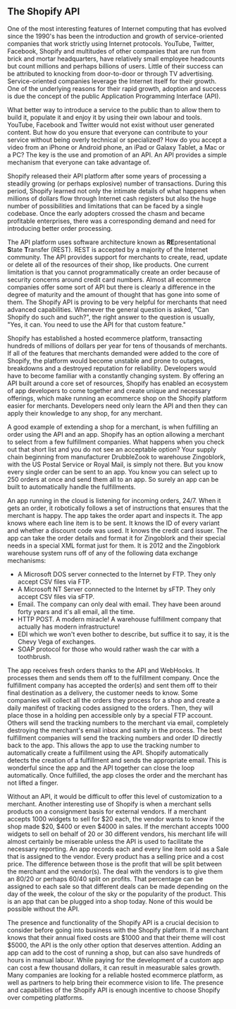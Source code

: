 ## The Shopify API ##

One of the most interesting features of Internet computing that has evolved since the 1990's has been the introduction and growth of service-oriented companies that work strictly using Internet protocols. YouTube, Twitter, Facebook, Shopify and multitudes of other companies that are run from brick and mortar headquarters, have relatively small employee headcounts but count millions and perhaps billions of users. Little of their success can be attributed to knocking from door-to-door or through TV advertising. Service-oriented companies leverage the Internet itself for their growth. One of the underlying reasons for their rapid growth, adoption and success is due the concept of the public Application Programming Interface (API).

What better way to introduce a service to the public than to allow them to build it, populate it and enjoy it by using their own labour and tools. YouTube, Facebook and Twitter would not exist without user generated content. But how do you ensure that everyone can contribute to your service without being overly technical or specialized? How do you accept a video from an iPhone or Android phone, an iPad or Galaxy Tablet, a Mac or a PC? The key is the use and promotion of an API. An API provides a simple mechanism that everyone can take advantage of.

Shopify released their API platform after some years of processing a steadily growing (or perhaps explosive) number of transactions. During this period, Shopify learned not only the intimate details of what happens when millions of dollars flow through Internet cash registers but also the huge number of possibilities and limitations that can be faced by a single codebase. Once the early adopters crossed the chasm and became profitable enterprises, there was a corresponding demand and need for introducing better order processing.

The API platform uses software architecture known as **RE**presentational **S**tate **T**ransfer (REST). REST is accepted by a majority of the Internet community. The API provides support for merchants to create, read, update or delete all of the resources of their shop, like products. One current limitation is that you cannot programmatically create an order because of security concerns around credit card numbers. Almost all ecommerce companies offer some sort of API but there is clearly a difference in the degree of maturity and the amount of thought that has gone into some of them. The Shopify API is proving to be very helpful for merchants that need advanced capabilities. Whenever the general question is asked, "Can Shopify do such and such?", the right answer to the question is usually, "Yes, it can. You need to use the API for that custom feature."

Shopify has established a hosted ecommerce platform, transacting hundreds of millions of dollars per year for tens of thousands of merchants. If all of the features that merchants demanded were added to the core of Shopify, the platform would become unstable and prone to outages, breakdowns and a destroyed reputation for reliability. Developers would have to become familiar with a constantly changing system. By offering an API built around a core set of resources, Shopify has enabled an ecosystem of app developers to come together and create unique and necessary offerings, which make running an ecommerce shop on the Shopify platform easier for merchants. Developers need only learn the API and then they can apply their knowledge to any shop, for any merchant.

A good example of extending a shop for a merchant, is when fulfilling an order using the API and an app. Shopify has an option allowing a merchant to select from a few fulfillment companies. What happens when you check out that short list and you do not see an acceptable option? Your supply chain beginning from manufacturer DrubbleZook to warehouse Zingoblork, with the US Postal Service or Royal Mail, is simply not there. But you know every single order can be sent to an app. You know you can select up to 250 orders at once and send them all to an app. So surely an app can be built to automatically handle the fulfillments. 

An app running in the cloud is listening for incoming orders, 24/7. When it gets an order, it robotically follows a set of instructions that ensures that the merchant is happy. The app takes the order apart and inspects it. The app knows where each line item is to be sent. It knows the ID of every variant and whether a discount code was used. It knows the credit card issuer. The app can take the order details and format it for Zingoblork and their special needs in a special XML format just for them. It is 2012 and the Zingoblork warehouse system runs off of any of the following data exchange mechanisms:

* A Microsoft DOS server connected to the Internet by FTP. They only accept CSV files via FTP.
* A Microsoft NT Server connected to the Internet by sFTP. They only accept CSV files via sFTP.
* Email. The company can only deal with email. They have been around forty years and it's all email, all the time.
* HTTP POST. A modern miracle! A warehouse fulfillment company that actually has modern infrastructure!
* EDI which we won't even bother to describe, but suffice it to say, it is the Chevy Vega of exchanges.
* SOAP protocol for those who would rather wash the car with a toothbrush.

The app receives fresh orders thanks to the API and WebHooks. It processes them and sends them off to the fulfillment company. Once the fulfillment company has accepted the order(s) and sent them off to their final destination as a delivery, the customer needs to know. Some companies will collect all the orders they process for a shop and create a daily manifest of tracking codes assigned to the orders. Then, they will place those in a holding pen accessible only by a special FTP account. Others will send the tracking numbers to the merchant via email, completely destroying the merchant's email inbox and sanity in the process. The best fulfillment companies will send the tracking numbers and order ID directly back to the app. This allows the app to use the tracking number to automatically create a fulfillment using the API. Shopify automatically detects the creation of a fulfillment and sends the appropriate email. This is wonderful since the app and the API together can close the loop automatically. Once fulfilled, the app closes the order and the merchant has not lifted a finger.

Without an API, it would be difficult to offer this level of customization to a merchant. Another interesting use of Shopify is when a merchant sells products on a consignment basis for external vendors. If a merchant accepts 1000 widgets to sell for $20 each, the vendor wants to know if the shop made $20, $400 or even $4000 in sales. If the merchant accepts 1000 widgets to sell on behalf of 20 or 30 different vendors, his merchant life will almost certainly be miserable unless the API is used to facilitate the necessary reporting. An app records each and every line item sold as a Sale that is assigned to the vendor. Every product has a selling price and a cost price. The difference between those is the profit that will be split between the merchant and the vendor(s). The deal with the vendors is to give them an 80/20 or perhaps 60/40 split on profits. That percentage can be assigned to each sale so that different deals can be made depending on the day of the week, the colour of the sky or the popularity of the product. This is an app that can be plugged into a shop today. None of this would be possible without the API. 

The presence and functionality of the Shopify API is a crucial decision to consider before going into business with the Shopify platform. If a merchant knows that their annual fixed costs are $1000 and that their theme will cost $5000, the API is the only other option that deserves attention. Adding an app can add to the cost of running a shop, but can also save hundreds of hours in manual labour. While paying for the development of a custom app can cost a few thousand dollars, it can result in measurable sales growth. Many companies are looking for a reliable hosted ecommerce platform, as well as partners to help bring their ecommerce vision to life. The presence and capabilities of the Shopify API is enough incentive to choose Shopify over competing platforms. 

